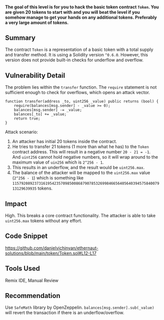 #### The goal of this level is for you to hack the basic token contract `Token`. You are given 20 tokens to start with and you will beat the level if you somehow manage to get your hands on any additional tokens. Preferably a very large amount of tokens.

## Summary
The contract `Token` is a representation of a basic token with a total supply and transfer method. It is using a Solidity version `^0.6.0`. However, this version does not provide built-in checks for underflow and overflow.

## Vulnerability Detail
The problem lies within the `transfer` function. The `require` statement is not sufficient enough to check for overflows, which opens an attack vector.

```solidity
function transfer(address _to, uint256 _value) public returns (bool) {
    require(balances[msg.sender] - _value >= 0);
    balances[msg.sender] -= _value;
    balances[_to] += _value;
    return true;
}
```

Attack scenario:
1. An attacker has initial 20 tokens inside the contract.
2. He tries to transfer 21 tokens (1 more than what he has) to the `Token` contract address. This will result in a negative number `20 - 21 = -1`. And `uint256` cannot hold negative numbers, so it will wrap around to the maximum value of `uin256` which is `2^256 - 1`.
4. This results in an underflow, and the result would be `uint256.max`.
5. The balance of the attacker will be mapped to the `uint256.max` value (`2^256 - 1`) which is something like `115792089237316195423570985008687907853269984665640564039457584007913129639935` tokens.

## Impact
High. This breaks a core contract functionality. The attacker is able to take `uint256.max` tokens without any effort.

## Code Snippet
https://github.com/danielvichinyan/ethernaut-solutions/blob/main/token/Token.sol#L12-L17

## Tools Used
Remix IDE, Manual Review

## Recommendation
Use `SafeMath` library by OpenZeppelin. `balances[msg.sender].sub(_value)` will revert the transaction if there is an underflow/overflow.

